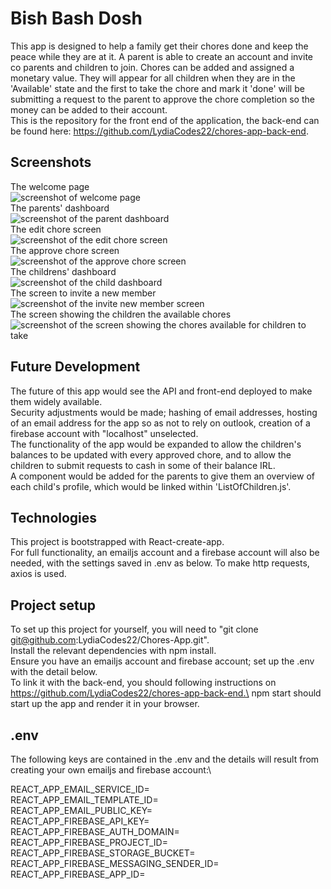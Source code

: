 # Bish Bash Dosh
This app is designed to help a family get their chores done and keep the peace while they are at it. A parent is able to create an account and invite co parents and children to join. Chores can be added and assigned a monetary value. They will appear for all children when they are in the 'Available' state and the first to take the chore and mark it 'done' will be submitting a request to the parent to approve the chore completion so the money can be added to their account.\
This is the repository for the front end of the application, the back-end can be found here: https://github.com/LydiaCodes22/chores-app-back-end.

## Screenshots
The welcome page \
![screenshot of welcome page](./src/images/screenshots/welcomePage.png "The welcome page") \
The parents' dashboard \
![screenshot of the parent dashboard](./src/images/screenshots/parentDashboard.png "The parents' dashboard") \
The edit chore screen \
![screenshot of the edit chore screen](./src/images/screenshots/editChore.png "The edit chore screen") \
The approve chore screen \
![screenshot of the approve chore screen](./src/images/screenshots/approveChores.png "The approve chore screen") \
The childrens' dashboard \
![screenshot of the child dashboard](./src/images/screenshots/childDashboard.png "The childrens' dashboard")\
 The screen to invite a new member \
![screenshot of the invite new member screen](./src/images/screenshots/inviteNewMember.png "The screen to invite a new member") \
The screen showing the children the available chores \
![screenshot of the screen showing the chores available for children to take](./src/images/screenshots/availableChores.png "The screen showing the children the available chores") 


## Future Development
The future of this app would see the API and front-end deployed to make them widely available.\
Security adjustments would be made; hashing of email addresses, hosting of an email address for the app so as not to rely on outlook, creation of a firebase account with "localhost" unselected.\
The functionality of the app would be expanded to allow the children's balances to be updated with every approved chore, and to allow the children to submit requests to cash in some of their balance IRL. \
A component would be added for the parents to give them an overview of each child's profile, which would be linked within 'ListOfChildren.js'.

## Technologies
This project is bootstrapped with React-create-app.\
For full functionality, an emailjs account and a firebase account will also be needed, with the settings saved in .env as below.
To make http requests, axios is used.

## Project setup
To set up this project for yourself, you will need to "git clone git@github.com:LydiaCodes22/Chores-App.git".\
Install the relevant dependencies with npm install.\
Ensure you have an emailjs account and firebase account; set up the .env with the detail below.\
To link it with the back-end, you should following instructions on https://github.com/LydiaCodes22/chores-app-back-end.\
npm start should start up the app and render it in your browser.

## .env
The following keys are contained in the .env and the details will result from creating your own emailjs and firebase account:\

REACT_APP_EMAIL_SERVICE_ID=\
REACT_APP_EMAIL_TEMPLATE_ID=\
REACT_APP_EMAIL_PUBLIC_KEY=\
REACT_APP_FIREBASE_API_KEY=\
REACT_APP_FIREBASE_AUTH_DOMAIN=\
REACT_APP_FIREBASE_PROJECT_ID=\
REACT_APP_FIREBASE_STORAGE_BUCKET=\
REACT_APP_FIREBASE_MESSAGING_SENDER_ID=\
REACT_APP_FIREBASE_APP_ID=

